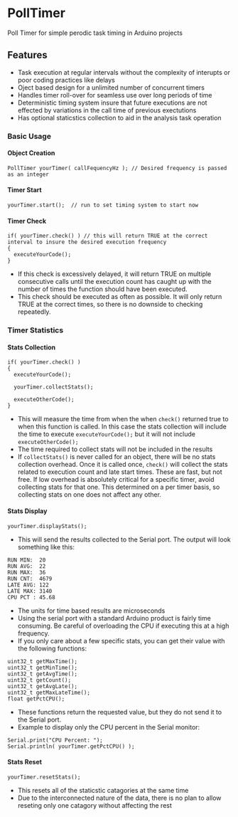 # PollTimer
Poll Timer for simple perodic task timing in Arduino projects

## Features
* Task execution at regular intervals without the complexity of interupts or poor coding practices like delays
* Oject based design for a unlimited number of concurrent timers
* Handles timer roll-over for seamless use over long periods of time
* Deterministic timing system insure that future executions are not effected by variations in the call time of previous exectutions
* Has optional staticstics collection to aid in the analysis task operation

### Basic Usage
#### Object Creation
```
PollTimer yourTimer( callFequencyHz ); // Desired frequency is passed as an integer
```

#### Timer Start
```
yourTimer.start();  // run to set timing system to start now
```

#### Timer Check
```
if( yourTimer.check() ) // this will return TRUE at the correct interval to insure the desired execution frequency
{
  executeYourCode();
}
```
* If this check is excessively delayed, it will return TRUE on multiple consecutive calls until the execution count has caught up with the number of times the function should have been executed.
* This check should be executed as often as possible.  It will only return TRUE at the correct times, so there is no downside to checking repeatedly.

### Timer Statistics
#### Stats Collection
```
if( yourTimer.check() )
{
  executeYourCode();
  
  yourTimer.collectStats();
  
  executeOtherCode();
}
```
* This will measure the time from when the when `check()` returned true to when this function is called.  In this case the stats collection will include the time to execute `executeYourCode();` but it will not include `executeOtherCode();`
* The time required to collect stats will not be included in the results
* If `collectStats()` is never called for an object, there will be no stats collection overhead.  Once it is called once, `check()` will collect the stats related to execution count and late start times.  These are fast, but not free.  If low overhead is absolutely critical for a specific timer, avoid collecting stats for that one.  This determined on a per timer basis, so collecting stats on one does not affect any other.

#### Stats Display
```
yourTimer.displayStats();
```
* This will send the results collected to the Serial port.  The output will look something like this:
```
RUN MIN:  20
RUN AVG:  22
RUN MAX:  36
RUN CNT:  4679
LATE AVG: 122
LATE MAX: 3140
CPU PCT : 45.68
```
* The units for time based results are microseconds
* Using the serial port with a standard Arduino product is fairly time consuming.  Be careful of overloading the CPU if executing this at a high frequency.
* If you only care about a few specific stats, you can get their value with the following functions:
```
uint32_t getMaxTime();
uint32_t getMinTime();
uint32_t getAvgTime();
uint32_t getCount();
uint32_t getAvgLate();
uint32_t getMaxLateTime();
float getPctCPU();
```
* These functions return the requested value, but they do not send it to the Serial port.
* Example to display only the CPU percent in the Serial monitor:
```
Serial.print("CPU Percent: ");
Serial.println( yourTimer.getPctCPU() );
```

#### Stats Reset
```
yourTimer.resetStats();
```
* This resets all of the staticstic catagories at the same time
* Due to the interconnected nature of the data, there is no plan to allow reseting only one catagory without affecting the rest
